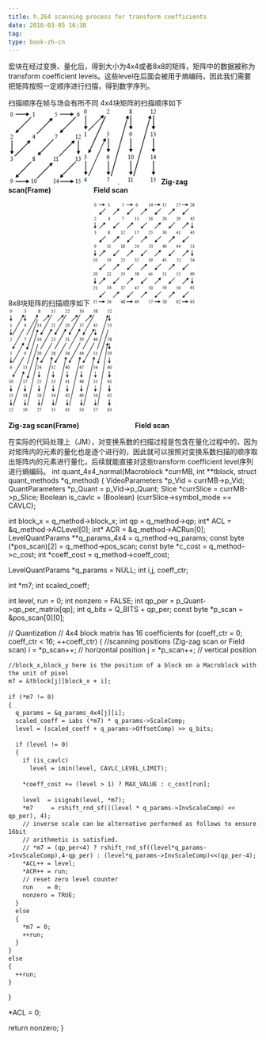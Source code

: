 ```yaml
---
title: h.264 scanning process for transform coefficients
date: 2016-03-05 16:38
tag: 
type: book-zh-cn
---
```


宏块在经过变换、量化后，得到大小为4x4或者8x8的矩阵，矩阵中的数据被称为transform coefficient levels。这些level在后面会被用于熵编码，因此我们需要把矩阵按照一定顺序进行扫描，得到数字序列。

扫描顺序在帧与场会有所不同
4x4块矩阵的扫描顺序如下
[![](2016-03-05-h.264-scanning-process-for-transform-coefficients/421096-20160305163709612-1514347895.png)](http://images2015.cnblogs.com/blog/421096/201603/421096-20160305163709190-971535596.png)[![](2016-03-05-h.264-scanning-process-for-transform-coefficients/421096-20160305163711580-1613413051.png)](http://images2015.cnblogs.com/blog/421096/201603/421096-20160305163710330-2124081869.png)
**Zig-zag scan(Frame)                          Field scan**

8x8块矩阵的扫描顺序如下
[![](2016-03-05-h.264-scanning-process-for-transform-coefficients/421096-20160305163713221-2025134918.png)](http://images2015.cnblogs.com/blog/421096/201603/421096-20160305163712565-978992302.png)[![](2016-03-05-h.264-scanning-process-for-transform-coefficients/421096-20160305163717799-96063283.png)](http://images2015.cnblogs.com/blog/421096/201603/421096-20160305163716643-723327583.png)

**Zig-zag scan(Frame)                                  Field scan**

在实际的代码处理上（JM），对变换系数的扫描过程是包含在量化过程中的，因为对矩阵内的元素的量化也是逐个进行的，因此就可以按照对变换系数扫描的顺序取出矩阵内的元素进行量化，后续就能直接对这些transform coefficient level序列进行熵编码。
int quant_4x4_normal(Macroblock *currMB, int **tblock, struct quant_methods *q_method)
{ 
  VideoParameters *p_Vid = currMB->p_Vid;
  QuantParameters *p_Quant = p_Vid->p_Quant;
  Slice *currSlice = currMB->p_Slice;
  Boolean is_cavlc = (Boolean) (currSlice->symbol_mode == CAVLC);
  
  int   block_x = q_method->block_x;
  int  qp = q_method->qp;
  int*  ACL = &q_method->ACLevel[0];
  int*  ACR = &q_method->ACRun[0];  
  LevelQuantParams **q_params_4x4 = q_method->q_params;
  const byte (*pos_scan)[2] = q_method->pos_scan;
  const byte *c_cost = q_method->c_cost;
  int *coeff_cost = q_method->coeff_cost;
  
  
  LevelQuantParams *q_params = NULL;
  int i,j, coeff_ctr;
  
  int *m7;
  int scaled_coeff;
  
  int   level, run = 0;
  int   nonzero = FALSE;
  int   qp_per = p_Quant->qp_per_matrix[qp];
  int   q_bits = Q_BITS + qp_per;
  const byte *p_scan = &pos_scan[0][0];

  // Quantization
  // 4x4 block matrix has 16 coefficients
  for (coeff_ctr = 0; coeff_ctr < 16; ++coeff_ctr)
  {
    //scanning positions (Zig-zag scan or Field scan)
    i = *p_scan++;  // horizontal position
    j = *p_scan++;  // vertical position
    
    //block_x,block_y here is the position of a block on a Macroblock with the unit of pixel
    m7 = &tblock[j][block_x + i];

    if (*m7 != 0)
    {
      q_params = &q_params_4x4[j][i];
      scaled_coeff = iabs (*m7) * q_params->ScaleComp;
      level = (scaled_coeff + q_params->OffsetComp) >> q_bits;

      if (level != 0)
      {
        if (is_cavlc)
          level = imin(level, CAVLC_LEVEL_LIMIT);

        *coeff_cost += (level > 1) ? MAX_VALUE : c_cost[run];

        level  = isignab(level, *m7);
        *m7     = rshift_rnd_sf(((level * q_params->InvScaleComp) << qp_per), 4);
        // inverse scale can be alternative performed as follows to ensure 16bit
        // arithmetic is satisfied.
        // *m7 = (qp_per<4) ? rshift_rnd_sf((level*q_params->InvScaleComp),4-qp_per) : (level*q_params->InvScaleComp)<<(qp_per-4);
        *ACL++ = level;
        *ACR++ = run;
        // reset zero level counter
        run    = 0;
        nonzero = TRUE;
      }
      else
      {
        *m7 = 0;
        ++run;
      }
    }
    else
    {
      ++run;
    }
  }

  *ACL = 0;

  return nonzero;
}











